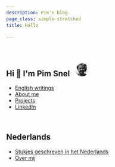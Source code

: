 ```yaml
---
description: Pim's blog.
page_class: simple-stretched
title: Hallo

---
```


<br/>

## Hi 🙋 I'm Pim Snel <img src="imgs/getfoto2.jpg" alt="Pim Snel" style="width:35px;border-radius:50%;margin-left:10px;"/>

- [English writings](/categories/english/)
- [About me](/about)
- [Projects](https://github.com/mipmip)
- [LinkedIn](https://www.linkedin.com/in/pimsnel)

<br/>

## Nederlands

- [Stukjes geschreven in het Nederlands](/categories/nederlands/)
- [Over mij](/overmij)

